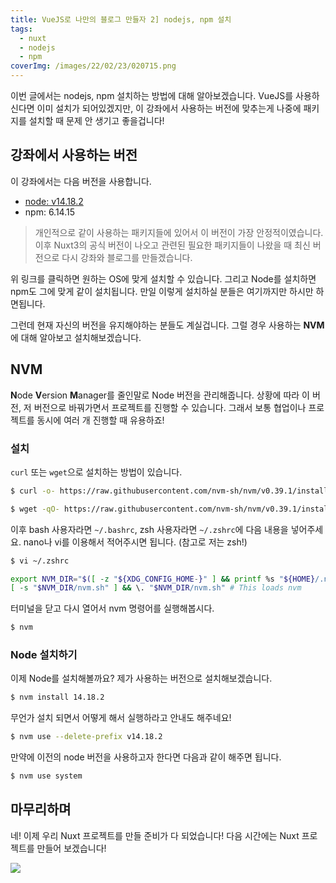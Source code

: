 ```yaml
---
title: VueJS로 나만의 블로그 만들자 2] nodejs, npm 설치
tags:
  - nuxt
  - nodejs
  - npm
coverImg: /images/22/02/23/020715.png
---
```


이번 글에서는 nodejs, npm 설치하는 방법에 대해 알아보겠습니다. VueJS를 사용하신다면 이미 설치가 되어있겠지만, 이 강좌에서 사용하는 버전에 맞추는게 나중에 패키지를 설치할 때 문제 안 생기고 좋을겁니다!

## 강좌에서 사용하는 버전

이 강좌에서는 다음 버전을 사용합니다.

- [node: v14.18.2](https://nodejs.org/dist/v14.18.2/)
- npm: 6.14.15

> 개인적으로 같이 사용하는 패키지들에 있어서 이 버전이 가장 안정적이였습니다. 이후 Nuxt3의 공식 버전이 나오고 관련된 필요한 패키지들이 나왔을 때 최신 버전으로 다시 강좌와 블로그를 만들겠습니다.

위 링크를 클릭하면 원하는 OS에 맞게 설치할 수 있습니다. 그리고 Node를 설치하면 npm도 그에 맞게 같이 설치됩니다. 만일 이렇게 설치하실 분들은 여기까지만 하시만 하면됩니다.

<post-img src="/images/22/02/24/202052.png"></post-img>

그런데 현재 자신의 버전을 유지해야하는 분들도 계실겁니다. 그럴 경우 사용하는 **NVM**에 대해 알아보고 설치해보겠습니다.

## NVM

**N**ode **V**ersion **M**anager를 줄인말로 Node 버전을 관리해줍니다. 상황에 따라 이 버전, 저 버전으로 바꿔가면서 프로젝트를 진행할 수 있습니다. 그래서 보통 협업이나 프로젝트를 동시에 여러 개 진행할 때 유용하죠!

### 설치

`curl` 또는 `wget`으로 설치하는 방법이 있습니다.

```bash [curl로 설치하기]
$ curl -o- https://raw.githubusercontent.com/nvm-sh/nvm/v0.39.1/install.sh | bash
```

```bash [wget으로 설치하기]
$ wget -qO- https://raw.githubusercontent.com/nvm-sh/nvm/v0.39.1/install.sh | bash
```

이후 bash 사용자라면 `~/.bashrc`, zsh 사용자라면 `~/.zshrc`에 다음 내용을 넣어주세요. nano나 vi를 이용해서 적어주시면 됩니다. (참고로 저는 zsh!)

```bash
$ vi ~/.zshrc
```

```zsh [.zshrc]
export NVM_DIR="$([ -z "${XDG_CONFIG_HOME-}" ] && printf %s "${HOME}/.nvm" || printf %s "${XDG_CONFIG_HOME}/nvm")"
[ -s "$NVM_DIR/nvm.sh" ] && \. "$NVM_DIR/nvm.sh" # This loads nvm
```

터미널을 닫고 다시 열어서 nvm 명령어를 실행해봅시다.

```bash
$ nvm
```

<post-img src="/images/22/02/24/211729.png"></post-img>

### Node 설치하기

이제 Node를 설치해볼까요? 제가 사용하는 버전으로 설치해보겠습니다.

```bash
$ nvm install 14.18.2
```

<post-img src="/images/22/02/24/213303.png"></post-img>

무언가 설치 되면서 어떻게 해서 실행하라고 안내도 해주네요!

```bash
$ nvm use --delete-prefix v14.18.2
```

<post-img src="/images/22/02/24/213428.png"></post-img>

만약에 이전의 node 버전을 사용하고자 한다면 다음과 같이 해주면 됩니다.

```bash
$ nvm use system
```

## 마무리하며

네! 이제 우리 Nuxt 프로젝트를 만들 준비가 다 되었습니다! 다음 시간에는 Nuxt 프로젝트를 만들어 보겠습니다!

![](/images/meme/제리인사.gif)
